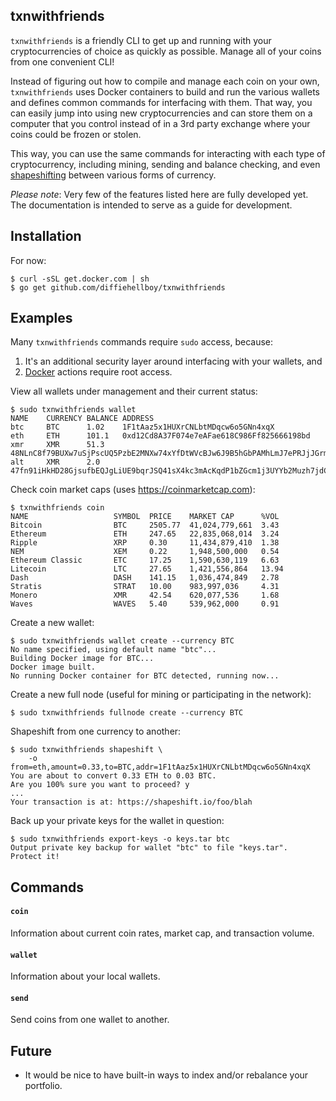 ## txnwithfriends

`txnwithfriends` is a friendly CLI to get up and running with your
cryptocurrencies of choice as quickly as possible. Manage all of your coins from
one convenient CLI!

Instead of figuring out how to compile and manage each coin on your own,
`txnwithfriends` uses Docker containers to build and run the various wallets and
defines common commands for interfacing with them. That way, you can easily jump
into using new cryptocurrencies and can store them on a computer that you
control instead of in a 3rd party exchange where your coins could be frozen or
stolen.

This way, you can use the same commands for interacting with each type of
cryptocurrency, including mining, sending and balance checking, and even
[shapeshifting](https://shapeshift.io) between various forms of currency.

_Please note_: Very few of the features listed here are fully developed yet. The
documentation is intended to serve as a guide for development.

## Installation

For now:

```
$ curl -sSL get.docker.com | sh
$ go get github.com/diffiehellboy/txnwithfriends
```

## Examples

Many `txnwithfriends` commands require `sudo` access, because:

1. It's an additional security layer around interfacing with your wallets, and
2. [Docker](https://github.com/docker/docker) actions require root access.

View all wallets under management and their current status:

```
$ sudo txnwithfriends wallet
NAME    CURRENCY BALANCE ADDRESS
btc     BTC      1.02    1F1tAaz5x1HUXrCNLbtMDqcw6o5GNn4xqX
eth     ETH      101.1   0xd12Cd8A37F074e7eAFae618C986Ff825666198bd
xmr     XMR      51.3    48NLnC8f79BUXw7uSjPscUQ5PzbE2MNXw74xYfDtWVcBJw6J9B5hGbPAMhLmJ7ePRJjJGrmGWomqX7wkjotfFwBw6ubW9zh
alt     XMR      2.0     47fn91iHkHD28GjsufbEQJgLiUE9bqrJSQ41sX4kc3mAcKqdP1bZGcm1j3UYYb2Muzh7jdCYPi9vJLwrb2PUrDLBFa17mkX 
```

Check coin market caps (uses https://coinmarketcap.com):

```
$ txnwithfriends coin
NAME                   SYMBOL  PRICE    MARKET CAP      %VOL
Bitcoin                BTC     2505.77  41,024,779,661  3.43
Ethereum               ETH     247.65   22,835,068,014  3.24
Ripple                 XRP     0.30     11,434,879,410  1.38
NEM                    XEM     0.22     1,948,500,000   0.54
Ethereum Classic       ETC     17.25    1,590,630,119   6.63
Litecoin               LTC     27.65    1,421,556,864   13.94
Dash                   DASH    141.15   1,036,474,849   2.78
Stratis                STRAT   10.00    983,997,036     4.31
Monero                 XMR     42.54    620,077,536     1.68
Waves                  WAVES   5.40     539,962,000     0.91
```

Create a new wallet:

```
$ sudo txnwithfriends wallet create --currency BTC
No name specified, using default name "btc"...
Building Docker image for BTC...
Docker image built.
No running Docker container for BTC detected, running now...

```

Create a new full node (useful for mining or participating in the network):

```
$ sudo txnwithfriends fullnode create --currency BTC
```

Shapeshift from one currency to another:

```
$ sudo txnwithfriends shapeshift \
    -o from=eth,amount=0.33,to=BTC,addr=1F1tAaz5x1HUXrCNLbtMDqcw6o5GNn4xqX
You are about to convert 0.33 ETH to 0.03 BTC.
Are you 100% sure you want to proceed? y
...
Your transaction is at: https://shapeshift.io/foo/blah
```

Back up your private keys for the wallet in question:

```
$ sudo txnwithfriends export-keys -o keys.tar btc
Output private key backup for wallet "btc" to file "keys.tar".  Protect it!
```

## Commands

#### `coin`

Information about current coin rates, market cap, and transaction volume.

#### `wallet`

Information about your local wallets.

#### `send`

Send coins from one wallet to another.

## Future

- It would be nice to have built-in ways to index and/or rebalance your
  portfolio.
